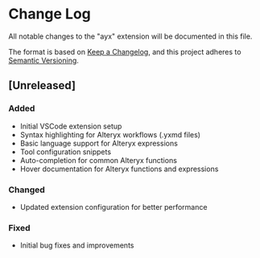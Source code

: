 # Change Log

All notable changes to the "ayx" extension will be documented in this file.

The format is based on [Keep a Changelog](https://keepachangelog.com/en/1.0.0/),
and this project adheres to [Semantic Versioning](https://semver.org/spec/v2.0.0.html).

## [Unreleased]

### Added
- Initial VSCode extension setup
- Syntax highlighting for Alteryx workflows (.yxmd files)
- Basic language support for Alteryx expressions
- Tool configuration snippets
- Auto-completion for common Alteryx functions
- Hover documentation for Alteryx functions and expressions

### Changed
- Updated extension configuration for better performance

### Fixed
- Initial bug fixes and improvements